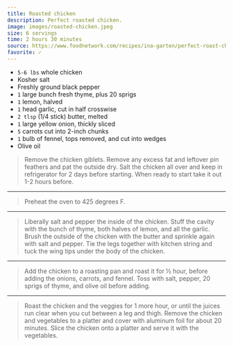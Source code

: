 ```yaml
---
title: Roasted chicken
description: Perfect roasted chicken.
image: images/roasted-chicken.jpeg
size: 6 servings
time: 2 hours 30 minutes
source: https://www.foodnetwork.com/recipes/ina-garten/perfect-roast-chicken-recipe-1940592
favorite: ✓
---
```


* `5-6 lbs` whole chicken
* Kosher salt
* Freshly ground black pepper
* `1` large bunch fresh thyme, plus 20 sprigs
* `1` lemon, halved
* `1` head garlic, cut in half crosswise
* `2 tlsp` (1/4 stick) butter, melted
* `1` large yellow onion, thickly sliced
* `5` carrots cut into 2-inch chunks
* `1` bulb of fennel, tops removed, and cut into wedges
*  Olive oil

> Remove the chicken giblets. Remove any excess fat and leftover pin feathers and pat the outside dry. Salt the chicken all over and keep in refrigerator for 2 days before starting. When ready to start take it out 1-2 hours before.

---

> Preheat the oven to 425 degrees F.

---

> Liberally salt and pepper the inside of the chicken. Stuff the cavity with the bunch of thyme, both halves of lemon, and all the garlic. Brush the outside of the chicken with the butter and sprinkle again with salt and pepper. Tie the legs together with kitchen string and tuck the wing tips under the body of the chicken. 

---

> Add the chicken to a roasting pan and roast it for ½ hour, before adding the onions, carrots, and fennel. Toss with salt, pepper, 20 sprigs of thyme, and olive oil before adding.

---

> Roast the chicken and the veggies for 1 more hour, or until the juices run clear when you cut between a leg and thigh. Remove the chicken and vegetables to a platter and cover with aluminum foil for about 20 minutes. Slice the chicken onto a platter and serve it with the vegetables.